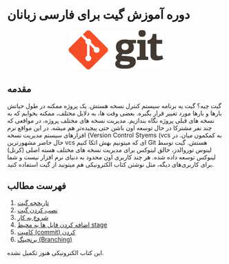 # دوره آموزش گیت برای فارسی زبانان

<p align="center">
   
  <img alt="Git Logo" src="./logo.png">
  
</p>

## مقدمه

گیت چیه؟ گیت  یه برنامه سیستم کنترل نسخه هستش. 
یک پروژه ممکنه در طول حیاتش بارها و بارها مورد تغییر قرار بگیره. بعضی وقت ها، به دلایل مختلف، ممکنه بخوایم که به نسخه های قبلی پروژه نگاه بندازیم. مدیریت نسخه های مختلف پروژه، در مواقعی که چند نفر مشترکا در حال توسعه اون باشن حتی پیچیده‌تر هم میشه. در این مواقع نرم افزارهای سیستم مدیریت نسخه (Version Control Styems (vcs به کمکمون میان. در حال حاضر مشهورترین vcs ای که میتونیم بهش اتکا کنیم Git هستش.
گیت توسط لینوس توروالدز، خالق لینوکس برای مدیریت نسخه های مختلف هسته اصلی (کرنل) لینوکس توسعه داده شده. هر چند کاربری اون محدود به دنیای نرم افزار نیست و شما برای کاربری‌های دیگه، مثل نوشتن کتاب الکترونیکی هم میتونید از گیت استفاده کنید.

## فهرست مطالب
1. [تاریخچه گیت](./fa/1-intro.md)
2. [نصب کردن گیت](./fa/2-installation.md)  
3. [شروع به کار](./fa/3-getting-started.md)
4. [اضافه کردن فایل ها به محیط stage](./fa/4-staging.md)
5. [کامیت (commit) کردن](./fa/5-commit.md)
6. [برنچینگ (Branching)](./fa/6-branching.md)

این کتاب الکترونیکی هنوز تکمیل نشده.
